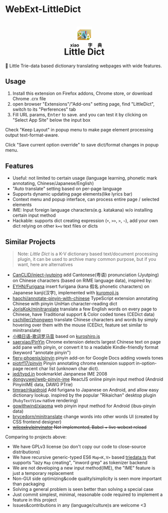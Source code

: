 # WebExt-LittleDict

<h1 align="center">
<img src="resources/icon.png" width='10%'/>
<br/>
<ruby>Little<rt>xiao</rt> Dict<rt>字典</rt></ruby>
</h1>

📔 Little Trie-data based dictionary translating webpages with wide features.

## Usage

1. Install this extension on Firefox addons, Chrome store, or download Chrome .crx file
2. open browser "Extensions"/"Add-ons" setting page, find "LittleDict", switch to its "Perferences" tab
3. Fill URL params, <kbd>Enter</kbd> to save. and you can test it by clicking on "Select App Site" below the input box

Check "Keep Layout" in popup menu to make page element processing output text-format-aware.

Click "Save current option override" to save dict/format changes in popup menu.

## Features

+ Useful: not limited to certain usage (language learning, phonetic mark annotating, Chinese/Japanese/English)
+ "Auto translate" setting based on per-page language
+ Supports dynamic updating page elements(like lyrics bar)
+ Context menu and popup interface, can process entire page / selected elements
+ IME: Input foreign language characters(e.g. katakana) w/o installing certain input method
+ Hackable: supports dict creating expression (`+`, `>>`, `>`, `~`), add your own dict relying on other `k=v` text files or dicts

## Similar Projects

> Note: _Little Dict_ is a K-V dictionary based text/document processing plugin, it can be used
to archive many common purpose, but if you want, here are alternatives

+ [CanCLID/inject-jyutping](https://github.com/CanCLID/inject-jyutping) add Cantonese(粤语) pronunciation (Jyutping) on Chinese characters (based on RIME language data), inspired by:
+ [EYHN/Furigana](https://github.com/EYHN/Furigana) insert furigana (kana 假名 phonetic characters) on Japanese kanji(汉字), implemented with [kuromoji.js](https://github.com/takuyaa/kuromoji.js)
+ [haochi/annotate-pinyin-with-chinese](https://github.com/haochi/annotate-pinyin-with-chinese) TypeScript extension annotating Chinese with pinyin UniHan character-reading dict
+ [JorisKok/minitranslate](https://github.com/JorisKok/minitranslate/) translate a few English words on every page to Chinese, have Traditional support & Color coded tones (CEDict data)
+ [cschiller/zhongwen](https://github.com/cschiller/zhongwen) translate Chinese characters and words by simply hovering over them with the mouse (CEDict, feature set similar to minitranslate)
+ [小楠日语-歌词罗马音](https://lrc.o-oo.net.cn/) based on [kuroshiro.js](https://kuroshiro.org/)
+ [saerxiao/PinYin](https://github.com/saerxiao/PinYin) Chrome extension detects largest Chinese text on page add pane with pinyin, or convert it to a readable Kindle-friendly format (keyword "annotate pinyin")
+ [fiery-phoenix/pinyin](https://github.com/fiery-phoenix/pinyin) pinyin add-on for Google Docs adding vowels tones
+ [piotrf17/pinyin](https://github.com/piotrf17/pinyin)  Pinyin annotating chrome extension support in-option-page recent char list (unknown char dict).
+ [jed/typd.in](https://github.com/jed/typd.in) bookmarklet Janpanese IME 2008
+ [dongyuwei/web-pinyin-ime](https://github.com/dongyuwei/web-pinyin-ime) ReactJS online pinyin input method (Android PinyinIME data, DAWG PTrie)
+ [timrae/rikaidroid](https://github.com/timrae/rikaidroid)  Add furigana to Japanese on Android, and allow easy dictionary lookup. inspired by the popular "Rikaichan"  desktop plugin (`RubyTextView` native rendering)
+ [gowithwind/xiaoma](https://github.com/gowithwind/xiaoma) web pinyin input method for Android (ibus-pinyin data)
+ [brycedorn/minitranslate](https://github.com/brycedorn/minitranslate) change words into other words UI (created by CSS frontend designer)
+ ~~[wilcoxky/pinyinator](https://github.com/wilcoxky/pinyinator) Not implemented, Babel + live webext reload~~

Comparing to projects above:

+ We have GPLv3 license (so don't copy our code to close-source distributions)
+ We have recursive generic-typed ES6 `Map<K,V>` based [triedata.ts](src/triedata.ts) that supports "lazy `Map` creating", "inword grep" as tokenizer backend
+ We are not developing a new input method(IME), the "IME" feature is just a temporary replacement
+ Non-GUI side optimizing&code quality/simplicity is seen more important than packaging
+ Solving a general problem is seen better than solving a special case
+ Just commit simplest, minimal, reasonable code required to implement a feature in this project
+ Issues&contributions in any (language/culture)s are welcome <3

